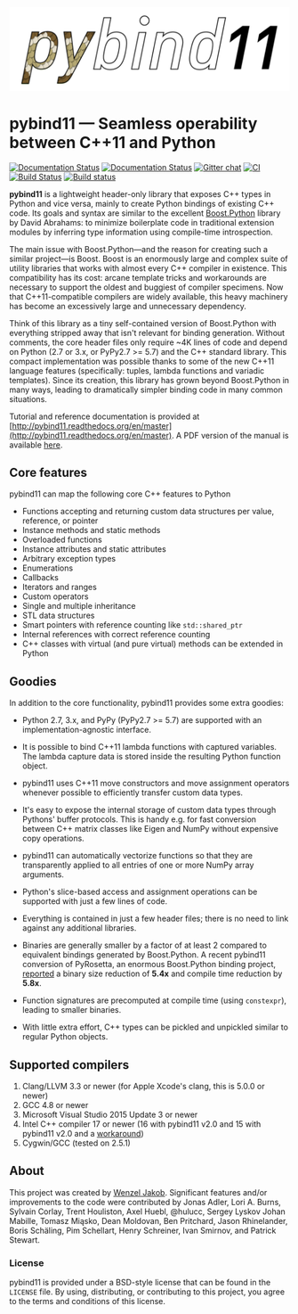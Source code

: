 ![pybind11 logo](https://github.com/pybind/pybind11/raw/master/docs/pybind11-logo.png)

# pybind11 — Seamless operability between C++11 and Python

[![Documentation Status](https://readthedocs.org/projects/pybind11/badge/?version=master)](http://pybind11.readthedocs.org/en/master/?badge=master)
[![Documentation Status](https://readthedocs.org/projects/pybind11/badge/?version=stable)](http://pybind11.readthedocs.org/en/stable/?badge=stable)
[![Gitter chat](https://img.shields.io/gitter/room/gitterHQ/gitter.svg)](https://gitter.im/pybind/Lobby)
[![CI](https://github.com/pybind/pybind11/workflows/CI/badge.svg)](https://github.com/pybind/pybind11/actions)
[![Build Status](https://travis-ci.org/pybind/pybind11.svg?branch=master)](https://travis-ci.org/pybind/pybind11)
[![Build status](https://ci.appveyor.com/api/projects/status/riaj54pn4h08xy40?svg=true)](https://ci.appveyor.com/project/wjakob/pybind11)

**pybind11** is a lightweight header-only library that exposes C++ types in Python
and vice versa, mainly to create Python bindings of existing C++ code. Its
goals and syntax are similar to the excellent
[Boost.Python](http://www.boost.org/doc/libs/1_58_0/libs/python/doc/) library
by David Abrahams: to minimize boilerplate code in traditional extension
modules by inferring type information using compile-time introspection.

The main issue with Boost.Python—and the reason for creating such a similar
project—is Boost. Boost is an enormously large and complex suite of utility
libraries that works with almost every C++ compiler in existence. This
compatibility has its cost: arcane template tricks and workarounds are
necessary to support the oldest and buggiest of compiler specimens. Now that
C++11-compatible compilers are widely available, this heavy machinery has
become an excessively large and unnecessary dependency.

Think of this library as a tiny self-contained version of Boost.Python with
everything stripped away that isn't relevant for binding generation. Without
comments, the core header files only require ~4K lines of code and depend on
Python (2.7 or 3.x, or PyPy2.7 >= 5.7) and the C++ standard library. This
compact implementation was possible thanks to some of the new C++11 language
features (specifically: tuples, lambda functions and variadic templates). Since
its creation, this library has grown beyond Boost.Python in many ways, leading
to dramatically simpler binding code in many common situations.

Tutorial and reference documentation is provided at
[http://pybind11.readthedocs.org/en/master](http://pybind11.readthedocs.org/en/master).
A PDF version of the manual is available
[here](https://media.readthedocs.org/pdf/pybind11/master/pybind11.pdf).

## Core features
pybind11 can map the following core C++ features to Python

- Functions accepting and returning custom data structures per value, reference, or pointer
- Instance methods and static methods
- Overloaded functions
- Instance attributes and static attributes
- Arbitrary exception types
- Enumerations
- Callbacks
- Iterators and ranges
- Custom operators
- Single and multiple inheritance
- STL data structures
- Smart pointers with reference counting like ``std::shared_ptr``
- Internal references with correct reference counting
- C++ classes with virtual (and pure virtual) methods can be extended in Python

## Goodies
In addition to the core functionality, pybind11 provides some extra goodies:

- Python 2.7, 3.x, and PyPy (PyPy2.7 >= 5.7) are supported with an
  implementation-agnostic interface.

- It is possible to bind C++11 lambda functions with captured variables. The
  lambda capture data is stored inside the resulting Python function object.

- pybind11 uses C++11 move constructors and move assignment operators whenever
  possible to efficiently transfer custom data types.

- It's easy to expose the internal storage of custom data types through
  Pythons' buffer protocols. This is handy e.g. for fast conversion between
  C++ matrix classes like Eigen and NumPy without expensive copy operations.

- pybind11 can automatically vectorize functions so that they are transparently
  applied to all entries of one or more NumPy array arguments.

- Python's slice-based access and assignment operations can be supported with
  just a few lines of code.

- Everything is contained in just a few header files; there is no need to link
  against any additional libraries.

- Binaries are generally smaller by a factor of at least 2 compared to
  equivalent bindings generated by Boost.Python. A recent pybind11 conversion
  of PyRosetta, an enormous Boost.Python binding project,
  [reported](http://graylab.jhu.edu/RosettaCon2016/PyRosetta-4.pdf) a binary
  size reduction of **5.4x** and compile time reduction by **5.8x**.

- Function signatures are precomputed at compile time (using ``constexpr``),
  leading to smaller binaries.

- With little extra effort, C++ types can be pickled and unpickled similar to
  regular Python objects.

## Supported compilers

1. Clang/LLVM 3.3 or newer (for Apple Xcode's clang, this is 5.0.0 or newer)
2. GCC 4.8 or newer
3. Microsoft Visual Studio 2015 Update 3 or newer
4. Intel C++ compiler 17 or newer (16 with pybind11 v2.0 and 15 with pybind11 v2.0 and a [workaround](https://github.com/pybind/pybind11/issues/276))
5. Cygwin/GCC (tested on 2.5.1)

## About

This project was created by [Wenzel Jakob](http://rgl.epfl.ch/people/wjakob).
Significant features and/or improvements to the code were contributed by
Jonas Adler,
Lori A. Burns,
Sylvain Corlay,
Trent Houliston,
Axel Huebl,
@hulucc,
Sergey Lyskov
Johan Mabille,
Tomasz Miąsko,
Dean Moldovan,
Ben Pritchard,
Jason Rhinelander,
Boris Schäling,
Pim Schellart,
Henry Schreiner,
Ivan Smirnov, and
Patrick Stewart.

### License

pybind11 is provided under a BSD-style license that can be found in the
``LICENSE`` file. By using, distributing, or contributing to this project,
you agree to the terms and conditions of this license.
